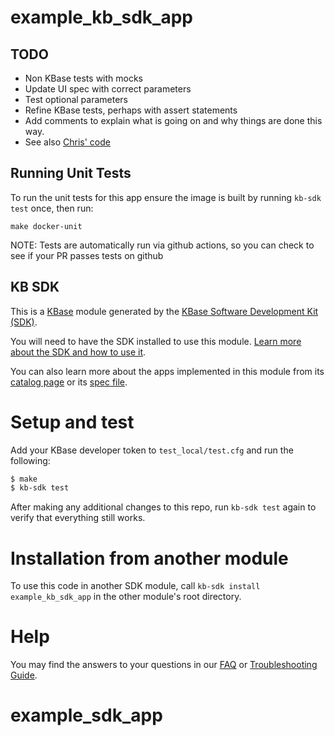 # example_kb_sdk_app


## TODO

- Non KBase tests with mocks
- Update UI spec with correct parameters
- Test optional parameters
- Refine KBase tests, perhaps with assert statements
- Add comments to explain what is going on and why things are done this way.
- See also [Chris' code][chris-code]

[chris-code]: https://github.com/ModelSEED/MetabolicModelGapfilling/blob/master/lib/MetabolicModelGapfilling/core/basemodule.py

## Running Unit Tests

To run the unit tests for this app ensure the image is built by running
`kb-sdk test` once, then run:
```
make docker-unit
```
NOTE: Tests are automatically run via github actions, so you can check to see if your PR passes tests on github

## KB SDK

This is a [KBase](https://kbase.us) module generated by the
[KBase Software Development Kit (SDK)][kb_sdk].

[kb_sdk]: https://github.com/kbase/kb_sdk

You will need to have the SDK installed to use this module.
[Learn more about the SDK and how to use it](https://kbase.github.io/kb_sdk_docs/).

You can also learn more about the apps implemented in this module from its
[catalog page](https://narrative.kbase.us/#catalog/modules/example_kb_sdk_app)
or its [spec file]($module_name.spec).

# Setup and test

Add your KBase developer token to `test_local/test.cfg` and run the following:

```bash
$ make
$ kb-sdk test
```

After making any additional changes to this repo, run `kb-sdk test` again to
verify that everything still works.

# Installation from another module

To use this code in another SDK module, call
`kb-sdk install example_kb_sdk_app`
in the other module's root directory.

# Help

You may find the answers to your questions in our
[FAQ](https://kbase.github.io/kb_sdk_docs/references/questions_and_answers.html)
or [Troubleshooting Guide][troubleshooting-guide].

# example_sdk_app

[troubleshooting-guide]: https://kbase.github.io/kb_sdk_docs/references/troubleshooting.html
